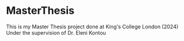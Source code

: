 # MasterThesis
This is my Master Thesis project
done at King's College London (2024)
Under the supervision of Dr. Eleni Kontou
